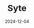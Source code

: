 ---  
layout: startup_page  
title: "Syte"  
id: "syte.ai"  
permalink: "/sytesyte.ai12042024/"  
website: "https://www.syte.ai/"  
funding_round: "Strategic Investment"  
funding_amount: ""  
investors: "Pereg Ventures, Magma VC, MizMaa, Stardom Ventures"  
about: "Syte is an AI-powered product recommendation engine specifically designed for apparel e-commerce. Its proprietary technology analyzes product attributes like size, fit, and style to deliver highly relevant recommendations, boosting conversions and increasing revenue for brands. The platform seamlessly integrates into existing e-commerce ecosystems."  
markets: "E-commerce, AI, Retail Technology, Artificial Intelligence (AI), Big Data, Image Recognition, Retail, Visual Search, Shopping, Software"  
hq: "Brooklyn, New York, United States"  
founded_year: "2015"  
linkedin: "https://www.linkedin.com/company/syte-ai"  
twitter: "https://twitter.com/syteai"  
instagram: ""  
facebook: "https://www.facebook.com/SyteVisualAI"  
crunchbase: "https://www.crunchbase.com/organization/syte-visual-conception"  
pitchbook: ""  

date_display: "04-Dec-2024"  
date: "2024-12-04"

# SEO Optimization  
meta_title: "Syte - Strategic Investment"  
meta_description: "Syte, Syte is an AI-powered product recommendation engine specifically designed for apparel e-commerce. Its proprietary technology analyzes product attribut..."  
meta_keywords: "Syte, E-commerce, AI, Retail Technology, Artificial Intelligence (AI), Big Data, Image Recognition, Retail, Visual Search, Shopping, Software, Strategic Investment funding"  
canonical_url: "https://startup.projectstartups.com/sytesyte.ai12042024/"  
---